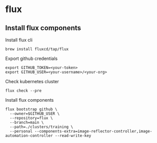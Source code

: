 # flux
## Install flux components
Install flux cli
```
brew install fluxcd/tap/flux
```
Export github credentials
```
export GITHUB_TOKEN=<your-token>
export GITHUB_USER=<your-username>/<your-org>
```
Check kubernetes cluster
```
flux check --pre
```
Install flux components
```
flux bootstrap github \
  --owner=$GITHUB_USER \
  --repository=flux \
  --branch=main \
  --path=./clusters/training \
  --personal --components-extra=image-reflector-controller,image-automation-controller --read-write-key
```
